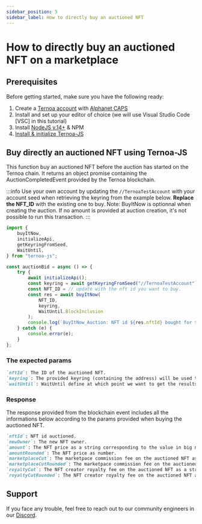 ```yaml
---
sidebar_position: 5
sidebar_label: How to directly buy an auctioned NFT
---
```


# How to directly buy an auctioned NFT on a marketplace

## Prerequisites

Before getting started, make sure you have the following ready:

1. Create a [Ternoa account](/for-developers/get-started/create-account) with [Alphanet CAPS](/for-developers/get-started/create-account#step-2-get-some-free-test-caps-tokens)
2. Install and set up your editor of choice (we will use Visual Studio Code [VSC] in this tutorial)
3. Install [NodeJS v.14+](https://nodejs.org/en/download/) & NPM
4. [Install & initialize Ternoa-JS](/for-developers/get-started/install-ternoa-js)

## Buy directly an auctioned NFT using Ternoa-JS

This function buy an auctioned NFT before the auction has started on the Ternoa chain. It returns an object promise containing the AuctionCompletedEvent provided by the Ternoa blockchain.

:::info
Use your own account by updating the `//TernoaTestAccount` with your account seed when retrieving the keyring from the example below.
**Replace the NFT_ID** with the existing one to buy.
Note: BuyItNow is optionnal when creating the auction. If no amount is provided at auction creation, it's not possible to run this transaction.
:::

```typescript showLineNumbers
import {
	buyItNow,
	initializeApi,
	getKeyringFromSeed,
	WaitUntil,
} from "ternoa-js";

const auctionBid = async () => {
	try {
		await initializeApi();
		const keyring = await getKeyringFromSeed("//TernoaTestAccount");
		const NFT_ID = // update with the nft id you want to buy.
		const res = await buyItNow(
			NFT_ID,
            keyring,
			WaitUntil.BlockInclusion
		);
		console.log(`BuyItNow_Auction: NFT id ${res.nftId} bought for ${res.amountRounded}CAPS`);
	} catch (e) {
		console.error(e);
	}
};
```

### The expected params

```markdown
`nftId`: The ID of the auctioned NFT.
`keyring`: The provided keyring (containing the address) will be used to sign the transaction and pay the execution fee.
`waitUntil`: WaitUntil define at which point we want to get the results of the transaction execution: BlockInclusion or BlockFinalization.
```

### Response

The response provided from the blockchain event includes all the informations below according to the params provided when buying the auctioned NFT.

```markdown
`nftId`: NFT id auctioned.
`newOwner`: The new NFT owner.
`amount`: The NFT price as a string corresponding to the value in big number.
`amountRounded`: The NFT price as number.
`marketplaceCut`: The marketpace commission fee on the auctioned NFT as a string corresponding to the value in big number.
`marketplaceCutRounded`: The marketpace commission fee on the auctioned NFT as number.
`royaltyCut`: The NFT creator royalty fee on the auctioned NFT as a string corresponding to the value in big number.
`royaltyCutRounded`: The NFT creator royalty fee on the auctioned NFT as number.
```

## Support

If you face any trouble, feel free to reach out to our community engineers in our [Discord](https://discord.gg/fUmBkPpnRu).
